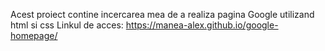 Acest proiect contine incercarea mea de a realiza pagina Google utilizand html si css
Linkul de acces: https://manea-alex.github.io/google-homepage/